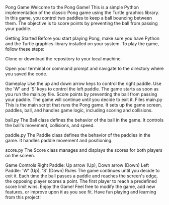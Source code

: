 Pong Game
Welcome to the Pong Game! This is a simple Python implementation of the classic Pong game using the Turtle graphics library. In this game, you control two paddles to keep a ball bouncing between them. The objective is to score points by preventing the ball from passing your paddle.

Getting Started
Before you start playing Pong, make sure you have Python and the Turtle graphics library installed on your system. To play the game, follow these steps:

Clone or download the repository to your local machine.

Open your terminal or command prompt and navigate to the directory where you saved the code.

Gameplay
Use the up and down arrow keys to control the right paddle.
Use the 'W' and 'S' keys to control the left paddle.
The game starts as soon as you run the main.py file.
Score points by preventing the ball from passing your paddle.
The game will continue until you decide to exit it.
Files
main.py
This is the main script that runs the Pong game. It sets up the game screen, paddles, ball, and handles game logic, including scoring and collisions.

ball.py
The Ball class defines the behavior of the ball in the game. It controls the ball's movement, collisions, and speed.

paddle.py
The Paddle class defines the behavior of the paddles in the game. It handles paddle movement and positioning.

score.py
The Score class manages and displays the scores for both players on the screen.

Game Controls
Right Paddle: Up arrow (Up), Down arrow (Down)
Left Paddle: 'W' (Up), 'S' (Down)
Rules
The game continues until you decide to exit it.
Each time the ball passes a paddle and reaches the screen's edge, the opposing player scores a point.
The first player to reach a predefined score limit wins.
Enjoy the Game!
Feel free to modify the game, add new features, or improve upon it as you see fit. Have fun playing and learning from this project!

